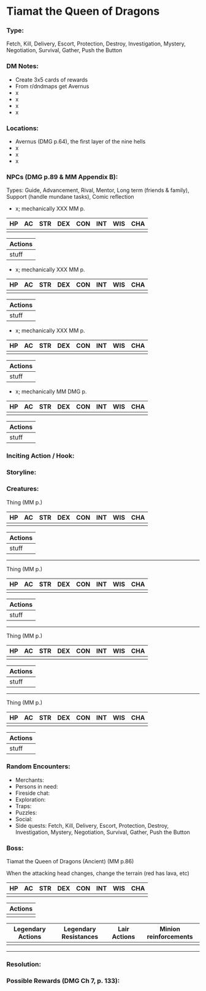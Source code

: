 # Tiamat the Queen of Dragons

### Type:
Fetch, Kill, Delivery, Escort, Protection, Destroy, Investigation, Mystery, Negotiation, Survival, Gather, Push the Button


### DM Notes:
- Create 3x5 cards of rewards
- From r/dndmaps get Avernus 
- x
- x
- x
- x


### Locations:
- Avernus (DMG p.64), the first layer of the nine hells
- x
- x
- x


### NPCs (DMG p.89 & MM Appendix B):
Types: Guide, Advancement, Rival, Mentor, Long term (friends & family), Support (handle mundane tasks), Comic reflection
- x; mechanically XXX MM p.

|HP |AC |STR|DEX|CON|INT|WIS|CHA|
|---|---|---|---|---|---|---|---|
|||||||||

|Actions|
|---|
|stuff|

- x; mechanically XXX MM p.

|HP |AC |STR|DEX|CON|INT|WIS|CHA|
|---|---|---|---|---|---|---|---|
|||||||||

|Actions|
|---|
|stuff|

- x; mechanically XXX MM p.

|HP |AC |STR|DEX|CON|INT|WIS|CHA|
|---|---|---|---|---|---|---|---|
|||||||||

|Actions|
|---|
|stuff|

- x; mechanically MM DMG p.

|HP |AC |STR|DEX|CON|INT|WIS|CHA|
|---|---|---|---|---|---|---|---|
|||||||||

|Actions|
|---|
|stuff|


### Inciting Action / Hook: 


### Storyline: 


### Creatures:

Thing (MM p.)

|HP |AC |STR|DEX|CON|INT|WIS|CHA|
|---|---|---|---|---|---|---|---|
|||||||||

|Actions|
|---|
|stuff|
---
Thing (MM p.)

|HP |AC |STR|DEX|CON|INT|WIS|CHA|
|---|---|---|---|---|---|---|---|
|||||||||

|Actions|
|---|
|stuff|
---
Thing (MM p.)

|HP |AC |STR|DEX|CON|INT|WIS|CHA|
|---|---|---|---|---|---|---|---|
|||||||||

|Actions|
|---|
|stuff|
---
Thing (MM p.)

|HP |AC |STR|DEX|CON|INT|WIS|CHA|
|---|---|---|---|---|---|---|---|
|||||||||

|Actions|
|---|
|stuff|


### Random Encounters:
- Merchants: 
- Persons in need: 
- Fireside chat: 
- Exploration: 
- Traps: 
- Puzzles: 
- Social: 
- Side quests: Fetch, Kill, Delivery, Escort, Protection, Destroy, Investigation, Mystery, Negotiation, Survival, Gather, Push the Button


### Boss:

Tiamat the Queen of Dragons (Ancient) (MM p.86)

When the attacking head changes, change the terrain (red has lava, etc)

|HP |AC |STR|DEX|CON|INT|WIS|CHA|
|---|---|---|---|---|---|---|---|
| | | | | | | | |

|Actions|
|---|
| |

|Legendary Actions|Legendary Resistances|Lair Actions|Minion reinforcements|
|---|---|---|---|
| | | | |
---


### Resolution: 


### Possible Rewards (DMG Ch 7, p. 133):
